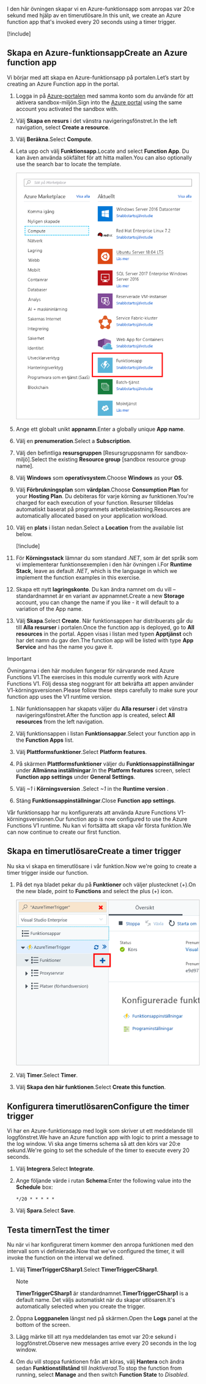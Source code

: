 <span data-ttu-id="79462-101">I den här övningen skapar vi en Azure-funktionsapp som anropas var 20:e sekund med hjälp av en timerutlösare.</span><span class="sxs-lookup"><span data-stu-id="79462-101">In this unit, we create an Azure function app that's invoked every 20 seconds using a timer trigger.</span></span>

[!include[](../../../includes/azure-sandbox-activate.md)]

## <a name="create-an-azure-function-app"></a><span data-ttu-id="79462-102">Skapa en Azure-funktionsapp</span><span class="sxs-lookup"><span data-stu-id="79462-102">Create an Azure function app</span></span>

<span data-ttu-id="79462-103">Vi börjar med att skapa en Azure-funktionsapp på portalen.</span><span class="sxs-lookup"><span data-stu-id="79462-103">Let’s start by creating an Azure Function app in the portal.</span></span>

1. <span data-ttu-id="79462-104">Logga in på [Azure-portalen](https://portal.azure.com/learn.docs.microsoft.com?azure-portal=true) med samma konto som du använde för att aktivera sandbox-miljön.</span><span class="sxs-lookup"><span data-stu-id="79462-104">Sign into the [Azure portal](https://portal.azure.com/learn.docs.microsoft.com?azure-portal=true) using the same account you activated the sandbox with.</span></span>

1. <span data-ttu-id="79462-105">Välj **Skapa en resurs** i det vänstra navigeringsfönstret.</span><span class="sxs-lookup"><span data-stu-id="79462-105">In the left navigation, select **Create a resource**.</span></span>

1. <span data-ttu-id="79462-106">Välj **Beräkna**.</span><span class="sxs-lookup"><span data-stu-id="79462-106">Select **Compute**.</span></span>

1. <span data-ttu-id="79462-107">Leta upp och välj **Funktionsapp**.</span><span class="sxs-lookup"><span data-stu-id="79462-107">Locate and select **Function App**.</span></span> <span data-ttu-id="79462-108">Du kan även använda sökfältet för att hitta mallen.</span><span class="sxs-lookup"><span data-stu-id="79462-108">You can also optionally use the search bar to locate the template.</span></span>

    ![Skärmbild av Azure-portalen som visar bladet Skapa en resurs med Funktionsapp markerat.](../media/4-click-function-app.png)

1. <span data-ttu-id="79462-110">Ange ett globalt unikt **appnamn**.</span><span class="sxs-lookup"><span data-stu-id="79462-110">Enter a globally unique **App name**.</span></span>

1. <span data-ttu-id="79462-111">Välj en **prenumeration**.</span><span class="sxs-lookup"><span data-stu-id="79462-111">Select a **Subscription**.</span></span>

1. <span data-ttu-id="79462-112">Välj den befintliga **resursgruppen** <rgn>[Resursgruppsnamn för sandbox-miljö]</rgn>.</span><span class="sxs-lookup"><span data-stu-id="79462-112">Select the existing **Resource group** <rgn>[sandbox resource group name]</rgn>.</span></span>

1. <span data-ttu-id="79462-113">Välj **Windows** som **operativsystem**.</span><span class="sxs-lookup"><span data-stu-id="79462-113">Choose **Windows** as your **OS**.</span></span>

1. <span data-ttu-id="79462-114">Välj **Förbrukningsplan** som **värdplan**.</span><span class="sxs-lookup"><span data-stu-id="79462-114">Choose **Consumption Plan** for your **Hosting Plan**.</span></span> <span data-ttu-id="79462-115">Du debiteras för varje körning av funktionen.</span><span class="sxs-lookup"><span data-stu-id="79462-115">You're charged for each execution of your function.</span></span> <span data-ttu-id="79462-116">Resurser tilldelas automatiskt baserat på programmets arbetsbelastning.</span><span class="sxs-lookup"><span data-stu-id="79462-116">Resources are automatically allocated based on your application workload.</span></span>

1. <span data-ttu-id="79462-117">Välj en **plats** i listan nedan.</span><span class="sxs-lookup"><span data-stu-id="79462-117">Select a **Location** from the available list below.</span></span>

    [!include[](../../../includes/azure-sandbox-regions-first-mention-note-friendly.md)]

1. <span data-ttu-id="79462-118">För **Körningsstack** lämnar du som standard *.NET*, som är det språk som vi implementerar funktionsexemplen i den här övningen i.</span><span class="sxs-lookup"><span data-stu-id="79462-118">For **Runtime Stack**, leave as default *.NET*, which is the language in which we implement the function examples in this exercise.</span></span>

1. <span data-ttu-id="79462-119">Skapa ett nytt **lagringskonto**. Du kan ändra namnet om du vill – standardnamnet är en variant av appnamnet.</span><span class="sxs-lookup"><span data-stu-id="79462-119">Create a new **Storage** account, you can change the name if you like - it will default to a variation of the App name.</span></span>

1. <span data-ttu-id="79462-120">Välj **Skapa**.</span><span class="sxs-lookup"><span data-stu-id="79462-120">Select **Create**.</span></span> <span data-ttu-id="79462-121">När funktionsappen har distribuerats går du till **Alla resurser** i portalen.</span><span class="sxs-lookup"><span data-stu-id="79462-121">Once the function app is deployed, go to **All resources** in the portal.</span></span> <span data-ttu-id="79462-122">Appen visas i listan med typen **Apptjänst** och har det namn du gav den.</span><span class="sxs-lookup"><span data-stu-id="79462-122">The function app will be listed with type **App Service** and has the name you gave it.</span></span>
 
<!-- Start temporary fix for issue #2498. -->
> [!IMPORTANT]
> <span data-ttu-id="79462-123">Övningarna i den här modulen fungerar för närvarande med Azure Functions V1.</span><span class="sxs-lookup"><span data-stu-id="79462-123">The exercises in this module currently work with Azure Functions V1.</span></span> <span data-ttu-id="79462-124">Följ dessa steg noggrant för att bekräfta att appen använder V1-körningsversionen.</span><span class="sxs-lookup"><span data-stu-id="79462-124">Please follow these steps carefully to make sure your function app uses the V1 runtime version.</span></span> 

1. <span data-ttu-id="79462-125">När funktionsappen har skapats väljer du **Alla resurser** i det vänstra navigeringsfönstret.</span><span class="sxs-lookup"><span data-stu-id="79462-125">After the function app is created, select **All resources** from the left navigation.</span></span>

1. <span data-ttu-id="79462-126">Välj funktionsappen i listan **Funktionsappar**.</span><span class="sxs-lookup"><span data-stu-id="79462-126">Select your function app in the **Function Apps** list.</span></span>
1. <span data-ttu-id="79462-127">Välj **Plattformsfunktioner**.</span><span class="sxs-lookup"><span data-stu-id="79462-127">Select **Platform features**.</span></span>
1. <span data-ttu-id="79462-128">På skärmen **Plattformsfunktioner** väljer du **Funktionsappinställningar** under **Allmänna inställningar**.</span><span class="sxs-lookup"><span data-stu-id="79462-128">In the **Platform features** screen, select **Function app settings** under **General Settings**.</span></span>
1. <span data-ttu-id="79462-129">Välj *~1* i **Körningsversion** .</span><span class="sxs-lookup"><span data-stu-id="79462-129">Select *~1* in the **Runtime version** .</span></span>
1. <span data-ttu-id="79462-130">Stäng **Funktionsappinställningar**.</span><span class="sxs-lookup"><span data-stu-id="79462-130">Close **Function app settings**.</span></span>

<span data-ttu-id="79462-131">Vår funktionsapp har nu konfigurerats att använda Azure Functions V1-körningsversionen.</span><span class="sxs-lookup"><span data-stu-id="79462-131">Our function app is now configured to use the Azure Functions V1 runtime.</span></span> <span data-ttu-id="79462-132">Nu kan vi fortsätta att skapa vår första funktion.</span><span class="sxs-lookup"><span data-stu-id="79462-132">We can now continue to create our first function.</span></span>
<!-- End temporary fix for issue #2498. --> 

## <a name="create-a-timer-trigger"></a><span data-ttu-id="79462-133">Skapa en timerutlösare</span><span class="sxs-lookup"><span data-stu-id="79462-133">Create a timer trigger</span></span>

<span data-ttu-id="79462-134">Nu ska vi skapa en timerutlösare i vår funktion.</span><span class="sxs-lookup"><span data-stu-id="79462-134">Now we're going to create a timer trigger inside our function.</span></span>



1. <span data-ttu-id="79462-135">På det nya bladet pekar du på **Funktioner** och väljer plustecknet (+).</span><span class="sxs-lookup"><span data-stu-id="79462-135">On the new blade, point to **Functions** and select the plus (+) icon.</span></span>

    ![Skärmbild av Azure Portal som visar ett funktionsappblad med knappen Lägg till (+) för undermenyn Funktioner markerad.](../media/4-hover-function.png)

1. <span data-ttu-id="79462-137">Välj **Timer**.</span><span class="sxs-lookup"><span data-stu-id="79462-137">Select **Timer**.</span></span>

1. <span data-ttu-id="79462-138">Välj **Skapa den här funktionen**.</span><span class="sxs-lookup"><span data-stu-id="79462-138">Select **Create this function**.</span></span>

## <a name="configure-the-timer-trigger"></a><span data-ttu-id="79462-139">Konfigurera timerutlösaren</span><span class="sxs-lookup"><span data-stu-id="79462-139">Configure the timer trigger</span></span>

<span data-ttu-id="79462-140">Vi har en Azure-funktionsapp med logik som skriver ut ett meddelande till loggfönstret.</span><span class="sxs-lookup"><span data-stu-id="79462-140">We have an Azure function app with logic to print a message to the log window.</span></span> <span data-ttu-id="79462-141">Vi ska ange timerns schema så att den körs var 20:e sekund.</span><span class="sxs-lookup"><span data-stu-id="79462-141">We're going to set the schedule of the timer to execute every 20 seconds.</span></span>

1. <span data-ttu-id="79462-142">Välj **Integrera**.</span><span class="sxs-lookup"><span data-stu-id="79462-142">Select **Integrate**.</span></span>

1. <span data-ttu-id="79462-143">Ange följande värde i rutan **Schema**:</span><span class="sxs-lookup"><span data-stu-id="79462-143">Enter the following value into the **Schedule** box:</span></span>

    ```log
    */20 * * * * *
    ```

1. <span data-ttu-id="79462-144">Välj **Spara**.</span><span class="sxs-lookup"><span data-stu-id="79462-144">Select **Save**.</span></span>

## <a name="test-the-timer"></a><span data-ttu-id="79462-145">Testa timern</span><span class="sxs-lookup"><span data-stu-id="79462-145">Test the timer</span></span>

<span data-ttu-id="79462-146">Nu när vi har konfigurerat timern kommer den anropa funktionen med den intervall som vi definierade.</span><span class="sxs-lookup"><span data-stu-id="79462-146">Now that we've configured the timer, it will invoke the function on the interval we defined.</span></span>

1. <span data-ttu-id="79462-147">Välj **TimerTriggerCSharp1**.</span><span class="sxs-lookup"><span data-stu-id="79462-147">Select **TimerTriggerCSharp1**.</span></span>

    > [!NOTE]
    > <span data-ttu-id="79462-148">**TimerTriggerCSharp1** är standardnamnet.</span><span class="sxs-lookup"><span data-stu-id="79462-148">**TimerTriggerCSharp1** is a default name.</span></span> <span data-ttu-id="79462-149">Det väljs automatiskt när du skapar utlösaren.</span><span class="sxs-lookup"><span data-stu-id="79462-149">It's automatically selected when you create the trigger.</span></span>

1. <span data-ttu-id="79462-150">Öppna **Loggpanelen** längst ned på skärmen.</span><span class="sxs-lookup"><span data-stu-id="79462-150">Open the **Logs** panel at the bottom of the screen.</span></span>

1. <span data-ttu-id="79462-151">Lägg märke till att nya meddelanden tas emot var 20:e sekund i loggfönstret.</span><span class="sxs-lookup"><span data-stu-id="79462-151">Observe new messages arrive every 20 seconds in the log window.</span></span>

1. <span data-ttu-id="79462-152">Om du vill stoppa funktionen från att köras, välj **Hantera** och ändra sedan **Funktionstillstånd** till *Inaktiverad*.</span><span class="sxs-lookup"><span data-stu-id="79462-152">To stop the function from running, select **Manage** and then switch **Function State** to *Disabled*.</span></span>
